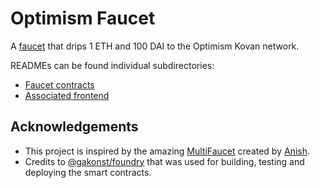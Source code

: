 # Optimism Faucet

A [faucet](https://en.wikipedia.org/wiki/History_of_bitcoin#Bitcoin_faucets) that drips 1 ETH and 100 DAI to the Optimism Kovan network.

READMEs can be found individual subdirectories:

- [Faucet contracts](https://github.com/tonykogias/optimism-faucet/tree/master/contracts)
- [Associated frontend](https://github.com/tonykogias/optimism-faucet/tree/master/frontend)

## Acknowledgements

- This project is inspired by the amazing [MultiFaucet](https://github.com/Anish-Agnihotri/MultiFaucet) created by [Anish](https://github.com/Anish-Agnihotri).
- Credits to [@gakonst/foundry](https://github.com/gakonst/foundry) that was used for building, testing and deploying the smart contracts.
